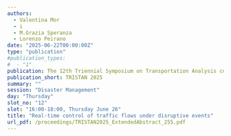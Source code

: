 ```yaml
---
authors:
  - Valentina Mor
  - i
  - M.Grazia Speranza
  - Lorenzo Peirano
date: "2025-06-22T00:00:00Z"
type: "publication"
#publication_types:
#  - "1"
publication: The 12th Triennial Symposium on Transportation Analysis conference
publication_short: TRISTAN 2025
summary: ""
session: "Disaster Management"
day: "Thursday"
slot_no: "12"
slot: "16:00-18:00, Thursday June 26"
title: "Real-time control of traffic flows under disruptive events"
url_pdf: /proceedings/TRISTAN2025_ExtendedAbstract_255.pdf
---
```


